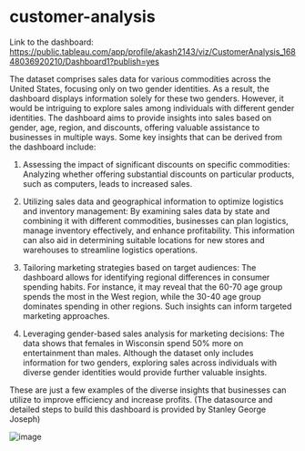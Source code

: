 # customer-analysis
Link to the dashboard: https://public.tableau.com/app/profile/akash2143/viz/CustomerAnalysis_16848036920210/Dashboard1?publish=yes

The dataset comprises sales data for various commodities across the United States, focusing only on two gender identities. As a result, the dashboard displays information solely for these two genders. However, it would be intriguing to explore sales among individuals with different gender identities. The dashboard aims to provide insights into sales based on gender, age, region, and discounts, offering valuable assistance to businesses in multiple ways. Some key insights that can be derived from the dashboard include:

1) Assessing the impact of significant discounts on specific commodities: Analyzing whether offering substantial discounts on particular products, such as computers, leads to increased sales.

2) Utilizing sales data and geographical information to optimize logistics and inventory management: By examining sales data by state and combining it with different commodities, businesses can plan logistics, manage inventory effectively, and enhance profitability. This information can also aid in determining suitable locations for new stores and warehouses to streamline logistics operations.

3) Tailoring marketing strategies based on target audiences: The dashboard allows for identifying regional differences in consumer spending habits. For instance, it may reveal that the 60-70 age group spends the most in the West region, while the 30-40 age group dominates spending in other regions. Such insights can inform targeted marketing approaches.

4) Leveraging gender-based sales analysis for marketing decisions: The data shows that females in Wisconsin spend 50% more on entertainment than males. Although the dataset only includes information for two genders, exploring sales across individuals with diverse gender identities would provide further valuable insights.

These are just a few examples of the diverse insights that businesses can utilize to improve efficiency and increase profits. (The datasource and detailed steps to build this dashboard is provided by Stanley George Joseph)



![image](https://github.com/akashkodes/customer-analysis/assets/128107742/e19bea72-1c16-4874-b79f-c871cce41887)

